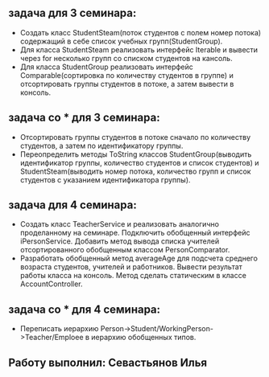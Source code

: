 ## задача для 3 семинара: 
 * Создать класс StudentSteam(поток студентов с полем номер потока) содержащий в себе список учебных групп(StudentGroup).
* Для класса StudentSteam реализовать интерфейс Iterable и вывести через for несколько групп со списком студентов на кансоль.
* Для класса StudentGroup реализовать интерфейс Comparable(сортировка по количеству студентов в группе) и отсортировать группы студентов в потоке, а затем вывести в консоль.

## задача со * для 3 семинара: 
* Отсортировать группы студентов в потоке сначало по количеству студентов, а затем по идентификатору группы.
* Переопределить методы ToString классов StudentGroup(выводить идентификатор группы, количество студентов и список студентов) и StudentSteam(выводить номер потока, количество групп и список студентов с указанием идентификатора группы).



## задача для 4 семинара:
* Создать класс TeacherService и реализовать аналогично проделанному на семинаре. Подключить обобщенный интерфейс iPersonService. Добавить метод вывода списка учителей отсортированного обобщенным классом PersonComparator.
* Разработать обобщенный метод averageAge для подсчета среднего возраста студентов, учителей и работников. Вывести результат работы класса на консоль. Метод сделать статическим в классе AccountController.

## задача со * для 4 семинара:
* Переписать иерархию Person->Student/WorkingPerson->Teacher/Emploee в иерархию обобщенных типов.

## Работу выполнил: Севастьянов Илья